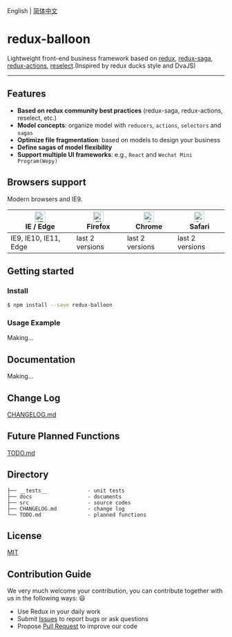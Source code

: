 English | [简体中文](./README.zh-CN.md)



# redux-balloon

Lightweight front-end business framework based on [redux](https://github.com/reduxjs/redux), [redux-saga](https://github.com/redux-saga/redux-saga), [redux-actions](https://github.com/redux-utilities/redux-actions), [reselect](https://github.com/reduxjs/reselect).(Inspired by redux ducks style and DvaJS)

---


## Features

- **Based on redux community best practices** (redux-saga, redux-actions, reselect, etc.)
- **Model concepts**: organize model with `reducers`, `actions`, `selectors` and `sagas`
- **Optimize file fragmentation**: based on models to design your business
- **Define sagas of model flexibility**
- **Support multiple UI frameworks**: e.g., `React` and `Wechat Mini Program(Wepy)`   

## Browsers support

Modern browsers and IE9.

| [<img src="https://raw.githubusercontent.com/alrra/browser-logos/master/src/edge/edge_48x48.png" alt="IE / Edge" width="24px" height="24px" />](http://godban.github.io/browsers-support-badges/)</br>IE / Edge | [<img src="https://raw.githubusercontent.com/alrra/browser-logos/master/src/firefox/firefox_48x48.png" alt="Firefox" width="24px" height="24px" />](http://godban.github.io/browsers-support-badges/)</br>Firefox | [<img src="https://raw.githubusercontent.com/alrra/browser-logos/master/src/chrome/chrome_48x48.png" alt="Chrome" width="24px" height="24px" />](http://godban.github.io/browsers-support-badges/)</br>Chrome | [<img src="https://raw.githubusercontent.com/alrra/browser-logos/master/src/safari/safari_48x48.png" alt="Safari" width="24px" height="24px" />](http://godban.github.io/browsers-support-badges/)</br>Safari |
| --------- | --------- | --------- | --------- |
| IE9, IE10, IE11, Edge| last 2 versions| last 2 versions| last 2 versions |



## Getting started

### Install

```bash
$ npm install --save redux-balloon
```



### Usage Example

Making...

## Documentation

Making...

## Change Log
[CHANGELOG.md](./CHANGELOG.md)

## Future Planned Functions
[TODO.md](./TODO.md)

## Directory

```
├── __tests__             - unit tests
├── docs                  - documents
├── src                   - source codes
├── CHANGELOG.md          - change log
└── TODO.md               - planned functions
```

## License

[MIT](https://tldrlegal.com/license/mit-license)

## Contribution Guide

We very much welcome your contribution, you can contribute together with us in the following ways: :smiley:

- Use Redux in your daily work
- Submit [Issues](https://github.com/IAMSUPERMONKEY/redux-balloon/issues) to report bugs or ask questions
- Propose [Pull Request](https://github.com/IAMSUPERMONKEY/redux-balloon/pulls) to improve our code

